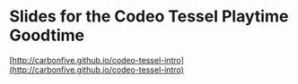 # Slides for the Codeo Tessel Playtime Goodtime

[http://carbonfive.github.io/codeo-tessel-intro](http://carbonfive.github.io/codeo-tessel-intro)
